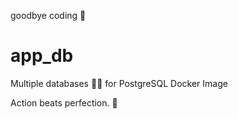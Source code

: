 goodbye coding 👋
# app_db

Multiple databases 🐳🐳 for PostgreSQL Docker Image


<!-- INSPIRATIONAL_QUOTE_START -->
Action beats perfection.
🐶
<!-- INSPIRATIONAL_QUOTE_END -->
